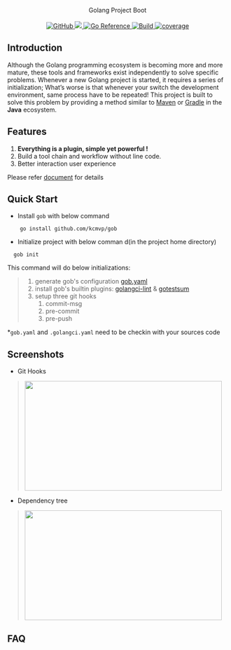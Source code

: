 <p align="center">
Golang Project Boot
  <br/>
  <br/>
  <a href="https://github.com/kcmvp/gob/blob/main/LICENSE">
    <img alt="GitHub" src="https://img.shields.io/github/license/kcmvp/gob"/>
  </a>
  <a href="https://goreportcard.com/report/github.com/kcmvp/gob">
    <img src="https://goreportcard.com/badge/github.com/kcmvp/gob"/>
  </a>
  <a href="https://pkg.go.dev/github.com/kcmvp/gob">
    <img src="https://pkg.go.dev/badge/github.com/kcmvp/gob.svg" alt="Go Reference"/>
  </a>
  <a href="https://github.com/kcmvp/gob/blob/main/.github/workflows/workflow.yml" rel="nofollow">
     <img src="https://img.shields.io/github/actions/workflow/status/kcmvp/gob/workflow.yml?branch=main" alt="Build" />
  </a>
  <a href="https://app.codecov.io/gh/kcmvp/gob" ref="nofollow">
    <img src ="https://img.shields.io/codecov/c/github/kcmvp/gob" alt="coverage"/>
  </a>

</p>

<span id="nav-1"></span>

<span id="nav-2"></span>

## Introduction

Although the Golang programming ecosystem is becoming more and more mature,
these tools and frameworks exist independently to solve specific problems.
Whenever a new Golang project is started, it requires a series of initialization;
What’s worse is that whenever your switch the development environment, same process have to be repeated!
This project is built to solve this problem by providing a method similar to [Maven](https://maven.apache.org/)
or [Gradle](https://gradle.com/) in the **Java** ecosystem.

<span id="nav-3"></span>

## Features

1. **Everything is a plugin, simple yet powerful !**
2. Build a tool chain and workflow without line code.
3. Better interaction user experience

Please refer [document](./docs/document.md) for details

## Quick Start
- Install `gob` with below command
```shell
    go install github.com/kcmvp/gob
```
- Initialize project with below comman d(in the project home directory)
```shell
  gob init
```

This command will do below initializations:
>  1. generate gob's configuration [gob.yaml](https://github.com/kcmvp/gob/blob/main/gob.yaml)
>  2. install gob's builtin plugins: [golangci-lint](https://golangci-lint.run/) & [gotestsum](https://github.com/gotestyourself/gotestsum)
>  3. setup three git hooks 
>     1. commit-msg 
>     2. pre-commit 
>     3. pre-push

*`gob.yaml` and `.golangci.yaml` need to be checkin with your sources code 
 
## Screenshots

- Git Hooks
> <img src="https://github.com/kcmvp/gob/blob/main/docs/commit_hook.gif" height="250" width="450">

- Dependency tree 
> <img src="https://github.com/kcmvp/gob/blob/main/docs/dependency_tree.png" height="250" width="450">



## FAQ

